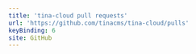 ```yaml
---
title: 'tina-cloud pull requests'
url: 'https://github.com/tinacms/tina-cloud/pulls'
keyBinding: 6
site: GitHub
---
```



